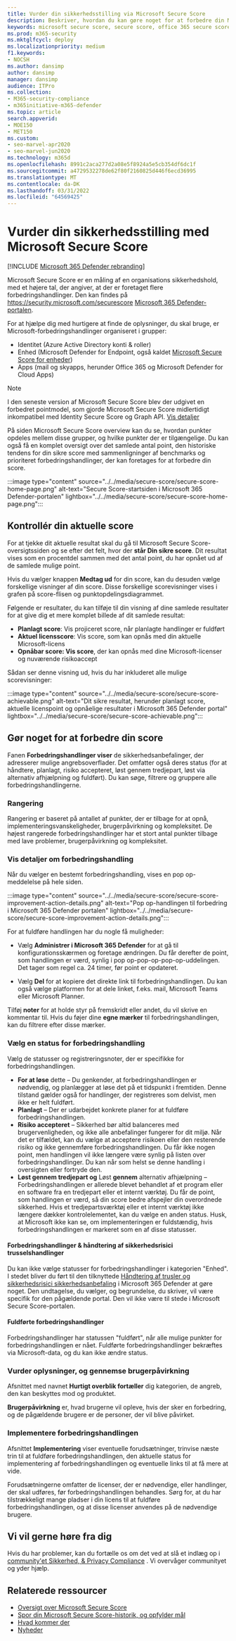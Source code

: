```yaml
---
title: Vurder din sikkerhedsstilling via Microsoft Secure Score
description: Beskriver, hvordan du kan gøre noget for at forbedre din Microsoft Secure Score i Microsoft 365 Defender portal.
keywords: microsoft secure score, secure score, office 365 secure score, microsoft security score, Microsoft 365 Defender portal, forbedringshandlinger
ms.prod: m365-security
ms.mktglfcycl: deploy
ms.localizationpriority: medium
f1.keywords:
- NOCSH
ms.author: dansimp
author: dansimp
manager: dansimp
audience: ITPro
ms.collection:
- M365-security-compliance
- m365initiative-m365-defender
ms.topic: article
search.appverid:
- MOE150
- MET150
ms.custom:
- seo-marvel-apr2020
- seo-marvel-jun2020
ms.technology: m365d
ms.openlocfilehash: 8991c2aca277d2a08e5f8924a5e5cb354df6dc1f
ms.sourcegitcommit: a4729532278de62f80f2160825d446f6ecd36995
ms.translationtype: MT
ms.contentlocale: da-DK
ms.lasthandoff: 03/31/2022
ms.locfileid: "64569425"
---
```

# <a name="assess-your-security-posture-with-microsoft-secure-score"></a>Vurder din sikkerhedsstilling med Microsoft Secure Score

[!INCLUDE [Microsoft 365 Defender rebranding](../includes/microsoft-defender.md)]

Microsoft Secure Score er en måling af en organisations sikkerhedshold, med et højere tal, der angiver, at der er foretaget flere forbedringshandlinger. Den kan findes på https://security.microsoft.com/securescore [Microsoft 365 Defender-portalen](microsoft-365-defender.md).

For at hjælpe dig med hurtigere at finde de oplysninger, du skal bruge, er Microsoft-forbedringshandlinger organiseret i grupper:

- Identitet (Azure Active Directory konti & roller)
- Enhed (Microsoft Defender for Endpoint, også kaldet [Microsoft Secure Score for enheder](/windows/security/threat-protection/microsoft-defender-atp/tvm-microsoft-secure-score-devices))
- Apps (mail og skyapps, herunder Office 365 og Microsoft Defender for Cloud Apps)

>[!NOTE]
>I den seneste version af Microsoft Secure Score blev der udgivet en forbedret pointmodel, som gjorde Microsoft Secure Score midlertidigt inkompatibel med Identity Secure Score og Graph API. [Vis detaljer](microsoft-secure-score-whats-new.md)

På siden Microsoft Secure Score overview kan du se, hvordan punkter opdeles mellem disse grupper, og hvilke punkter der er tilgængelige. Du kan også få en komplet oversigt over det samlede antal point, den historiske tendens for din sikre score med sammenligninger af benchmarks og prioriteret forbedringshandlinger, der kan foretages for at forbedre din score.

:::image type="content" source="../../media/secure-score/secure-score-home-page.png" alt-text="Secure Score-startsiden i Microsoft 365 Defender-portalen" lightbox="../../media/secure-score/secure-score-home-page.png":::

## <a name="check-your-current-score"></a>Kontrollér din aktuelle score

For at tjekke dit aktuelle resultat skal du gå til Microsoft Secure Score-oversigtssiden og se efter det felt, hvor der **står Din sikre score**. Dit resultat vises som en procentdel sammen med det antal point, du har opnået ud af de samlede mulige point.

Hvis du vælger knappen **Medtag ud** for din score, kan du desuden vælge forskellige visninger af din score. Disse forskellige scorevisninger vises i grafen på score-flisen og punktopdelingsdiagrammet.

Følgende er resultater, du kan tilføje til din visning af dine samlede resultater for at give dig et mere komplet billede af dit samlede resultat:

- **Planlagt score**: Vis projiceret score, når planlagte handlinger er fuldført
- **Aktuel licensscore**: Vis score, som kan opnås med din aktuelle Microsoft-licens
- **Opnåbar score: Vis score**, der kan opnås med dine Microsoft-licenser og nuværende risikoaccept

Sådan ser denne visning ud, hvis du har inkluderet alle mulige scorevisninger:

:::image type="content" source="../../media/secure-score/secure-score-achievable.png" alt-text="Dit sikre resultat, herunder planlagt score, aktuelle licenspoint og opnåelige resultater i Microsoft 365 Defender portal" lightbox="../../media/secure-score/secure-score-achievable.png":::

## <a name="take-action-to-improve-your-score"></a>Gør noget for at forbedre din score

Fanen **Forbedringshandlinger viser** de sikkerhedsanbefalinger, der adresserer mulige angrebsoverflader. Det omfatter også deres status (for at håndtere, planlagt, risiko accepteret, løst gennem tredjepart, løst via alternativ afhjælpning og fuldført). Du kan søge, filtrere og gruppere alle forbedringshandlingerne.  

### <a name="ranking"></a>Rangering

Rangering er baseret på antallet af punkter, der er tilbage for at opnå, implementeringsvanskeligheder, brugerpåvirkning og kompleksitet. De højest rangerede forbedringshandlinger har et stort antal punkter tilbage med lave problemer, brugerpåvirkning og kompleksitet.

### <a name="view-improvement-action-details"></a>Vis detaljer om forbedringshandling

Når du vælger en bestemt forbedringshandling, vises en pop op-meddelelse på hele siden.  

:::image type="content" source="../../media/secure-score/secure-score-improvement-action-details.png" alt-text="Pop op-handlingen til forbedring i Microsoft 365 Defender portalen" lightbox="../../media/secure-score/secure-score-improvement-action-details.png":::

For at fuldføre handlingen har du nogle få muligheder:

- Vælg **Administrer i Microsoft 365 Defender** for at gå til konfigurationsskærmen og foretage ændringen. Du får derefter de point, som handlingen er værd, synlig i pop op-pop-op-pop-op-uddelingen. Det tager som regel ca. 24 timer, før point er opdateret.

- Vælg **Del** for at kopiere det direkte link til forbedringshandlingen. Du kan også vælge platformen for at dele linket, f.eks. mail, Microsoft Teams eller Microsoft Planner.

Tilføj **noter** for at holde styr på fremskridt eller andet, du vil skrive en kommentar til. Hvis du føjer dine **egne mærker** til forbedringshandlingen, kan du filtrere efter disse mærker.

### <a name="choose-an-improvement-action-status"></a>Vælg en status for forbedringshandling

Vælg de statusser og registreringsnoter, der er specifikke for forbedringshandlingen.

- **For at løse** dette – Du genkender, at forbedringshandlingen er nødvendig, og planlægger at løse det på et tidspunkt i fremtiden. Denne tilstand gælder også for handlinger, der registreres som delvist, men ikke er helt fuldført.
- **Planlagt** – Der er udarbejdet konkrete planer for at fuldføre forbedringshandlingen.
- **Risiko accepteret** – Sikkerhed bør altid balanceres med brugervenligheden, og ikke alle anbefalinger fungerer for dit miljø. Når det er tilfældet, kan du vælge at acceptere risikoen eller den resterende risiko og ikke gennemføre forbedringshandlingen. Du får ikke nogen point, men handlingen vil ikke længere være synlig på listen over forbedringshandlinger. Du kan når som helst se denne handling i oversigten eller fortryde den.
- **Løst gennem tredjepart og** Løst **gennem** alternativ afhjælpning – Forbedringshandlingen er allerede blevet behandlet af et program eller en software fra en tredjepart eller et internt værktøj. Du får de point, som handlingen er værd, så din score bedre afspejler din overordnede sikkerhed. Hvis et tredjepartsværktøj eller et internt værktøj ikke længere dækker kontrolelementet, kan du vælge en anden status. Husk, at Microsoft ikke kan se, om implementeringen er fuldstændig, hvis forbedringshandlingen er markeret som en af disse statusser.

#### <a name="threat--vulnerability-management-improvement-actions"></a>Forbedringshandlinger & håndtering af sikkerhedsrisici trusselshandlinger

Du kan ikke vælge statusser for forbedringshandlinger i kategorien "Enhed". I stedet bliver du ført til den tilknyttede [Håndtering af trusler og sikkerhedsrisici sikkerhedsanbefaling](/windows/security/threat-protection/microsoft-defender-atp/tvm-security-recommendation) i Microsoft 365 Defender at gøre noget. Den undtagelse, du vælger, og begrundelse, du skriver, vil være specifik for den pågældende portal. Den vil ikke være til stede i Microsoft Secure Score-portalen.

#### <a name="completed-improvement-actions"></a>Fuldførte forbedringshandlinger

Forbedringshandlinger har statussen "fuldført", når alle mulige punkter for forbedringshandlingen er nået. Fuldførte forbedringshandlinger bekræftes via Microsoft-data, og du kan ikke ændre status.

### <a name="assess-information-and-review-user-impact"></a>Vurder oplysninger, og gennemse brugerpåvirkning

Afsnittet med navnet **Hurtigt overblik fortæller** dig kategorien, de angreb, den kan beskyttes mod og produktet.

**Brugerpåvirkning** er, hvad brugerne vil opleve, hvis der sker en forbedring, og de pågældende  brugere er de personer, der vil blive påvirket.

### <a name="implement-the-improvement-action"></a>Implementere forbedringshandlingen

Afsnittet **Implementering** viser eventuelle forudsætninger, trinvise næste trin til at fuldføre forbedringshandlingen, den aktuelle status for implementering af forbedringshandlingen og eventuelle links til at få mere at vide.

Forudsætningerne omfatter de licenser, der er nødvendige, eller handlinger, der skal udføres, før forbedringshandlingen behandles. Sørg for, at du har tilstrækkeligt mange pladser i din licens til at fuldføre forbedringshandlingen, og at disse licenser anvendes på de nødvendige brugere.  

## <a name="we-want-to-hear-from-you"></a>Vi vil gerne høre fra dig

Hvis du har problemer, kan du fortælle os om det ved at slå et indlæg op i [community'et Sikkerhed, & Privacy Compliance](https://techcommunity.microsoft.com/t5/Security-Privacy-Compliance/bd-p/security_privacy) . Vi overvåger communityet og yder hjælp.

## <a name="related-resources"></a>Relaterede ressourcer

- [Oversigt over Microsoft Secure Score](microsoft-secure-score.md)
- [Spor din Microsoft Secure Score-historik, og opfylder mål](microsoft-secure-score-history-metrics-trends.md)
- [Hvad kommer der](microsoft-secure-score-whats-coming.md)
- [Nyheder](microsoft-secure-score-whats-new.md)

